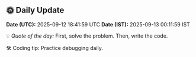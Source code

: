 ## 🌞 Daily Update

**Date (UTC):** 2025-09-12 18:41:59 UTC
**Date (IST):** 2025-09-13 00:11:59 IST

💡 *Quote of the day:* First, solve the problem. Then, write the code.

🛠️ Coding tip: Practice debugging daily.

